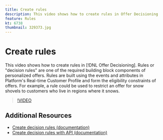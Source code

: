 ```yaml
---
title: Create rules
description: This video shows how to create rules in Offer Decisioning. Rules are one of the required building block components of personalized offers.
feature: Rules
kt: 6738
thumbnail: 329373.jpg
---
```


# Create rules

This video shows how to create rules in [!DNL Offer Decisioning]. Rules or "decision rules" are one of the required building block components of personalized offers. Rules are built using the events and attributes in Platform's Real-time Customer Profile and form the eligibility constraints of offers. For example, a rule could be used to restrict an offer for snow shovels to customers who live in regions where it snows.

>[!VIDEO](https://video.tv.adobe.com/v/329373?quality=12&learn=on)


## Additional Resources

* [Create decision rules (documentation)](https://experienceleague.adobe.com/docs/offer-decisioning/using/managing-offers-in-the-offer-library/creating-decision-rules.html)
* [Create decision rules with API (documentation)](https://experienceleague.adobe.com/docs/offer-decisioning/using/api-reference/offers-api/decision-rules/create.html)